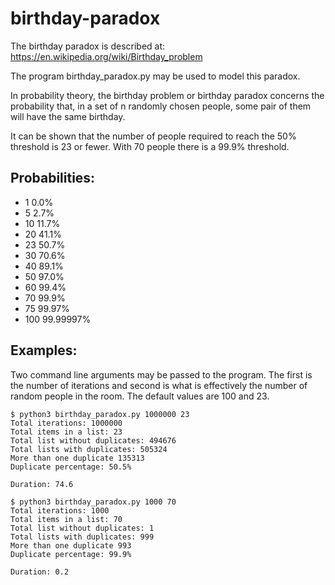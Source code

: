 # birthday-paradox

The birthday paradox is described at: https://en.wikipedia.org/wiki/Birthday_problem

The program birthday_paradox.py may be used to model this paradox.

In probability theory, the birthday problem or birthday paradox concerns the 
probability that, in a set of n randomly chosen people, some pair of them 
will have the same birthday.

It can be shown that the number of people required to reach the 50% threshold 
is 23 or fewer. With 70 people there is a 99.9% threshold.

## Probabilities:
* 1   0.0%
* 5   2.7%
* 10  11.7%
* 20  41.1%
* 23  50.7%
* 30  70.6%
* 40  89.1%
* 50  97.0%
* 60  99.4%
* 70  99.9%
* 75  99.97%
* 100 99.99997% 

## Examples:

Two command line arguments may be passed to the program. The first is the number of iterations
and second is what is effectively the number of random people in the room. 
The default values are 100 and 23.
```
$ python3 birthday_paradox.py 1000000 23
Total iterations: 1000000
Total items in a list: 23
Total list without duplicates: 494676
Total lists with duplicates: 505324
More than one duplicate 135313
Duplicate percentage: 50.5%

Duration: 74.6

$ python3 birthday_paradox.py 1000 70
Total iterations: 1000
Total items in a list: 70
Total list without duplicates: 1
Total lists with duplicates: 999
More than one duplicate 993
Duplicate percentage: 99.9%

Duration: 0.2
```
